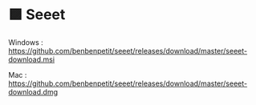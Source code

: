# 🟪 Seeet

Windows : 
[https://github.com/benbenpetit/seeet/releases/download/master/seeet-download.msi ](https://github.com/benbenpetit/seeet/releases/download/master/seeet-download.msi)

Mac : 
[https://github.com/benbenpetit/seeet/releases/download/master/seeet-download.dmg ](https://github.com/benbenpetit/seeet/releases/download/master/seeet-download.dmg)
